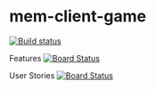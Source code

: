 # mem-client-game

[![Build status](https://dev.azure.com/mem-game/mem-game/_apis/build/status/Unity-Client-CI)](https://dev.azure.com/mem-game/mem-game/_build/latest?definitionId=1)

Features
[![Board Status](https://dev.azure.com/mem-game/dd12e8a4-ecc2-405b-a6eb-7884ebd84e35/b962c618-5910-49e5-8610-6ce003711b5f/_apis/work/boardbadge/d5a63f18-a0b1-49cb-a056-28ab6aff66a3?columnOptions=1)](https://dev.azure.com/mem-game/dd12e8a4-ecc2-405b-a6eb-7884ebd84e35/_boards/board/t/b962c618-5910-49e5-8610-6ce003711b5f/Microsoft.FeatureCategory/)

User Stories
[![Board Status](https://dev.azure.com/mem-game/dd12e8a4-ecc2-405b-a6eb-7884ebd84e35/b962c618-5910-49e5-8610-6ce003711b5f/_apis/work/boardbadge/d3c256c3-25a9-4812-b662-4322c1d28e80?columnOptions=1)](https://dev.azure.com/mem-game/dd12e8a4-ecc2-405b-a6eb-7884ebd84e35/_boards/board/t/b962c618-5910-49e5-8610-6ce003711b5f/Microsoft.RequirementCategory/)
